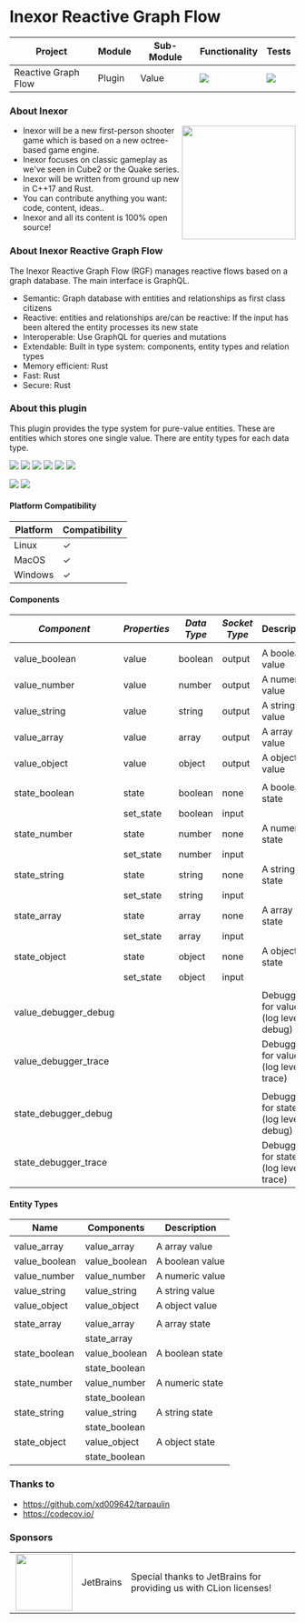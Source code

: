# Inexor Reactive Graph Flow

| Project             | Module | Sub-Module | Functionality                                                        | Tests                                                                                                                                                  |
|---------------------|--------|------------|----------------------------------------------------------------------|--------------------------------------------------------------------------------------------------------------------------------------------------------|
| Reactive Graph Flow | Plugin | Value      | <img src="https://img.shields.io/badge/state-completed-brightgreen"> | [<img src="https://img.shields.io/codecov/c/github/inexorgame/inexor-rgf-plugin-value">](https://app.codecov.io/gh/inexorgame/inexor-rgf-plugin-value) |

### About Inexor

<a href="https://inexor.org/">
<img align="right" width="200" height="200" src="https://raw.githubusercontent.com/inexorgame/inexor-rgf-plugin-value/main/docs/images/inexor_2.png">
</a>

* Inexor will be a new first-person shooter game which is based on a new octree-based game engine.
* Inexor focuses on classic gameplay as we've seen in Cube2 or the Quake series.
* Inexor will be written from ground up new in C++17 and Rust.
* You can contribute anything you want: code, content, ideas..
* Inexor and all its content is 100% open source!

### About Inexor Reactive Graph Flow

The Inexor Reactive Graph Flow (RGF) manages reactive flows based on a graph database. The main interface is GraphQL.

* Semantic: Graph database with entities and relationships as first class citizens
* Reactive: entities and relationships are/can be reactive: If the input has been altered the entity processes its new state
* Interoperable: Use GraphQL for queries and mutations
* Extendable: Built in type system: components, entity types and relation types
* Memory efficient: Rust
* Fast: Rust
* Secure: Rust

### About this plugin

This plugin provides the type system for pure-value entities. These are entities which stores one single value.
There are entity types for each data type.

[<img src="https://img.shields.io/badge/Language-Rust-brightgreen">](https://www.rust-lang.org/)
[<img src="https://img.shields.io/badge/Platforms-Linux%20%26%20Windows-brightgreen">]()
[<img src="https://img.shields.io/github/workflow/status/inexorgame/inexor-rgf-plugin-value/Rust">](https://github.com/inexorgame/inexor-rgf-plugin-value/actions?query=workflow%3ARust)
[<img src="https://img.shields.io/github/last-commit/inexorgame/inexor-rgf-plugin-value">]()
[<img src="https://img.shields.io/github/languages/code-size/inexorgame/inexor-rgf-plugin-value">]()
[<img src="https://img.shields.io/codecov/c/github/inexorgame/inexor-rgf-plugin-value">](https://app.codecov.io/gh/inexorgame/inexor-rgf-plugin-value)

[<img src="https://img.shields.io/github/license/inexorgame/inexor-rgf-plugin-value">](https://github.com/inexorgame/inexor-rgf-plugin-value/blob/main/LICENSE)
[<img src="https://img.shields.io/discord/698219248954376256?logo=discord">](https://discord.com/invite/acUW8k7)

#### Platform Compatibility

| Platform | Compatibility |
|----------|---------------|
| Linux    | ✓             |
| MacOS    | ✓             |
| Windows  | ✓             |

#### Components

| *Component*            | *Properties* | *Data Type* | *Socket Type* | Description                           |
|------------------------|--------------|-------------|---------------|---------------------------------------|
|                        |
| value_boolean          | value        | boolean     | output        | A boolean value                       |
| value_number           | value        | number      | output        | A numeric value                       |
| value_string           | value        | string      | output        | A string value                        |
| value_array            | value        | array       | output        | A array value                         |
| value_object           | value        | object      | output        | A object value                        | 
|                        |
| state_boolean          | state        | boolean     | none          | A boolean state                       |
|                        | set_state    | boolean     | input         |
| state_number           | state        | number      | none          | A numeric state                       |
|                        | set_state    | number      | input         |
| state_string           | state        | string      | none          | A string state                        |
|                        | set_state    | string      | input         |
| state_array            | state        | array       | none          | A array state                         |
|                        | set_state    | array       | input         |
| state_object           | state        | object      | none          | A object state                        |
|                        | set_state    | object      | input         |
|                        |
| value_debugger_debug   |              |             |               | Debugger for values (log level debug) |
| value_debugger_trace   |              |             |               | Debugger for values (log level trace) |
|                        |
| state_debugger_debug   |              |             |               | Debugger for states (log level debug) |
| state_debugger_trace   |              |             |               | Debugger for states (log level trace) |

#### Entity Types

| Name          | Components    | Description     |
|---------------|---------------|-----------------|
|               |
| value_array   | value_array   | A array value   |
| value_boolean | value_boolean | A boolean value |
| value_number  | value_number  | A numeric value |
| value_string  | value_string  | A string value  |
| value_object  | value_object  | A object value  |
|               |
| state_array   | value_array   | A array state   |
|               | state_array   |                 |
| state_boolean | value_boolean | A boolean state |
|               | state_boolean |                 |
| state_number  | value_number  | A numeric state |
|               | state_boolean |                 |
| state_string  | value_string  | A string state  |
|               | state_boolean |                 |
| state_object  | value_object  | A object state  | 
|               | state_boolean |                 |

### Thanks to

* https://github.com/xd009642/tarpaulin
* https://codecov.io/

### Sponsors

|                                                                                                                                                                                                                             |           |                                                                   |
|-----------------------------------------------------------------------------------------------------------------------------------------------------------------------------------------------------------------------------|-----------|-------------------------------------------------------------------|
| <a href="https://www.jetbrains.com/?from=github.com/inexorgame"><img align="right" width="100" height="100" src="https://raw.githubusercontent.com/inexorgame/inexor-rgf-plugin-value/main/docs/images/icon_CLion.svg"></a> | JetBrains | Special thanks to JetBrains for providing us with CLion licenses! |
